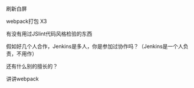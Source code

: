 刷新白屏

webpack打包 X3

有没有用过JSIint代码风格检验的东西

假如好几个人合作，Jenkins是多人，你是参加过协作吗？（Jenkins是一个人负责，不用作）

还有什么别的擅长的？

讲讲webpack
